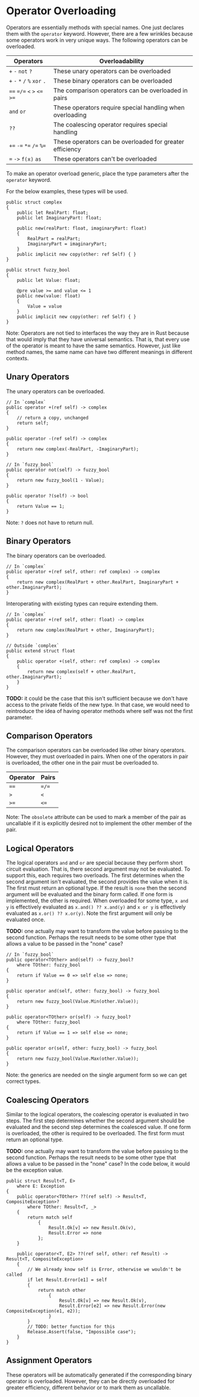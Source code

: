 # Operator Overloading

Operators are essentially methods with special names. One just declares them with the `operator` keyword. However, there are a few wrinkles because some operators work in very unique ways. The following operators can be overloaded.

Operators | Overloadability
--- | ---
`+` `-` `not` `?` | These unary operators can be overloaded
`+` `-` `*` `/` `%` `xor` `.` | These binary operators can be overloaded
`==` `=/=` `<` `>` `<=` `>=` | The comparison operators can be overloaded in pairs
`and` `or` | These operators require special handling when overloading
`??`  | The coalescing operator requires special handling
`+=` `-=` `*=` `/=` `%=` | These operators can be overloaded for greater efficiency
`=` `->` `f(x)` `as` | These operators can't be overloaded

To make an operator overload generic, place the type parameters after the `operator` keyword.

For the below examples, these types will be used.

    public struct complex
    {
        public let RealPart: float;
        public let ImaginaryPart: float;

        public new(realPart: float, imaginaryPart: float)
        {
            RealPart = realPart;
            ImaginaryPart = imaginaryPart;
        }
        public implicit new copy(other: ref Self) { }
    }

    public struct fuzzy_bool
    {
        public let Value: float;

        @pre value >= and value <= 1
        public new(value: float)
        {
            Value = value
        }
        public implicit new copy(other: ref Self) { }
    }

Note: Operators are not tied to interfaces the way they are in Rust because that would imply that they have universal semantics. That is, that every use of the operator is meant to have the same semantics. However, just like method names, the same name can have two different meanings in different contexts.

## Unary Operators

The unary operators can be overloaded.

    // In `complex`
    public operator +(ref self) -> complex
    {
        // return a copy, unchanged
        return self;
    }

    public operator -(ref self) -> complex
    {
        return new complex(-RealPart, -ImaginaryPart);
    }

    // In `fuzzy_bool`
    public operator not(self) -> fuzzy_bool
    {
        return new fuzzy_bool(1 - Value);
    }

    public operator ?(self) -> bool
    {
        return Value == 1;
    }

Note: `?` does not have to return null.

## Binary Operators

The binary operators can be overloaded.

    // In `complex`
    public operator +(ref self, other: ref complex) -> complex
    {
        return new complex(RealPart + other.RealPart, ImaginaryPart + other.ImaginaryPart);
    }

Interoperating with existing types can require extending them.

    // In `complex`
    public operator +(ref self, other: float) -> complex
    {
        return new complex(RealPart + other, ImaginaryPart);
    }

    // Outside `complex`
    public extend struct float
    {
        public operator +(self, other: ref complex) -> complex
        {
            return new complex(self + other.RealPart, other.ImaginaryPart);
        }
    }

**TODO:** it could be the case that this isn't sufficient because we don't have access to the private fields of the new type. In that case, we would need to reintroduce the idea of having operator methods where self was not the first parameter.

## Comparison Operators

The comparison operators can be overloaded like other binary operators. However, they must overloaded in pairs. When one of the operators in pair is overloaded, the other one in the pair must be overloaded to.

Operator | Pairs
--- | ---
`==` | `=/=`
`>` |  `<`
`>=` |  `<=`

Note: The `obsolete` attribute can be used to mark a member of the pair as uncallable if it is explicitly desired not to implement the other member of the pair.

## Logical Operators

The logical operators `and` and `or` are special because they perform short circuit evaluation. That is, there second argument may not be evaluated. To support this, each requires two overloads. The first determines when the second argument isn't evaluated, the second provides the value when it is. The first must return an optional type. If the result is `none` then the second argument will be evaluated and the binary form called. If one form is implemented, the other is required. When overloaded for some type, `x and y` is effectively evaluated as `x.and() ?? x.and(y)` and `x or y` is effectively evaluated as `x.or() ?? x.or(y)`. Note the first argument will only be evaluated once.

**TODO:** one actually may want to transform the value before passing to the second function. Perhaps the result needs to be some other type that allows a value to be passed in the "none" case?

    // In `fuzzy_bool`
    public operator<TOther> and(self) -> fuzzy_bool?
        where TOther: fuzzy_bool
    {
        return if Value == 0 => self else => none;
    }

    public operator and(self, other: fuzzy_bool) -> fuzzy_bool
    {
        return new fuzzy_bool(Value.Min(other.Value));
    }

    public operator<TOther> or(self) -> fuzzy_bool?
        where TOther: fuzzy_bool
    {
        return if Value == 1 => self else => none;
    }

    public operator or(self, other: fuzzy_bool) -> fuzzy_bool
    {
        return new fuzzy_bool(Value.Max(other.Value));
    }

Note: the generics are needed on the single argument form so we can get correct types.

## Coalescing Operators

Similar to the logical operators, the coalescing operator is evaluated in two steps. The first step determines whether the second argument should be evaluated and the second step determines the coalesced value. If one form is overloaded, the other is required to be overloaded. The first form must return an optional type.

**TODO:** one actually may want to transform the value before passing to the second function. Perhaps the result needs to be some other type that allows a value to be passed in the "none" case?  In the code below, it would be the exception value.

    public struct Result<T, E>
        where E: Exception
    {
        public operator<TOther> ??(ref self) -> Result<T, CompositeException>?
            where TOther: Result<T, _>
        {
            return match self
                {
                    Result.Ok[v] => new Result.Ok(v),
                    Result.Error => none
                };
        }

        public operator<T, E2> ??(ref self, other: ref Result) -> Result<T, CompositeException>
        {
            // We already know self is Error, otherwise we wouldn't be called
            if let Result.Error[e1] = self
            {
                return match other
                    {
                        Result.Ok[v] => new Result.Ok(v),
                        Result.Error[e2] => new Result.Error(new CompositeException(e1, e2));
                    }
            }
            // TODO: better function for this
            Release.Assert(false, "Impossible case");
        }
    }

## Assignment Operators

These operators will be automatically generated if the corresponding binary operator is overloaded. However, they can be directly overloaded for greater efficiency, different behavior or to mark them as uncallable.
